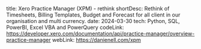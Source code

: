 title: Xero Practice Manager (XPM) - rethink
shortDesc: Rethink of Timesheets, Billing Templates, Budget and Forecast for all client in our organisation and multi currency.
date: 2024-03-30
tech: Python, SQL, PowerBI, Excel VBA and PowerQuery
codeLink: https://developer.xero.com/documentation/api/practice-manager/overview-practice-manager
webLink: https://danienell.com/xpm

